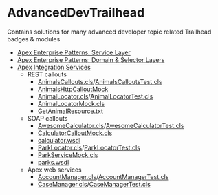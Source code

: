 # AdvancedDevTrailhead

Contains solutions for many advanced developer topic related Trailhead badges &amp; modules

- [Apex Enterprise Patterns: Service Layer](https://trailhead.salesforce.com/content/learn/modules/apex_patterns_sl)
- [Apex Enterprise Patterns: Domain & Selector Layers](https://trailhead.salesforce.com/content/learn/modules/apex_patterns_dsl)
- [Apex Integration Services](https://trailhead.salesforce.com/content/learn/modules/apex_integration_services)
    - REST callouts
        - [AnimalsCallouts.cls](force-app/main/default/classes/AnimalsCallouts.cls)/[AnimalsCalloutsTest.cls](force-app/main/default/classes/AnimalsCalloutsTest.cls)
        - [AnimalsHttpCalloutMock](force-app/main/default/classes/AnimalsHttpCalloutMock.cls)
        - [AnimalLocator.cls](force-app/main/default/classes/AnimalLocator.cls)/[AnimalLocatorTest.cls](force-app/main/default/classes/AnimalLocatorTest.cls)
        - [AnimalLocatorMock.cls](force-app/main/default/classes/AnimalLocatorMock.cls)
        - [GetAnimalResource.txt](force-app/main/default/staticresources/GetAnimalResource.txt)
    - SOAP callouts
        - [AwesomeCalculator.cls](force-app/main/default/classes/AwesomeCalculator.cls)/[AwesomeCalculatorTest.cls](force-app/main/default/classes/AwesomeCalculatorTest.cls)
        - [CalculatorCalloutMock.cls](force-app/main/default/classes/CalculatorCalloutMock.cls)
        - [calculator.wsdl](calculator.wsdl)
        - [ParkLocator.cls](force-app/main/default/classes/ParkLocator.cls)/[ParkLocatorTest.cls](force-app/main/default/classes/ParkLocatorTest.cls)
        - [ParkServiceMock.cls](force-app/main/default/classes/ParkServiceMock.cls)
        - [parks.wsdl](parks.wsdl)
    - Apex web services
        - [AccountManager.cls](force-app/main/default/classes/AccountManager.cls)/[AccountManagerTest.cls](force-app/main/default/classes/AccountManagerTest.cls)
        - [CaseManager.cls](force-app/main/default/classes/CaseManager.cls)/[CaseManagerTest.cls](force-app/main/default/classes/CaseManagerTest.cls)
